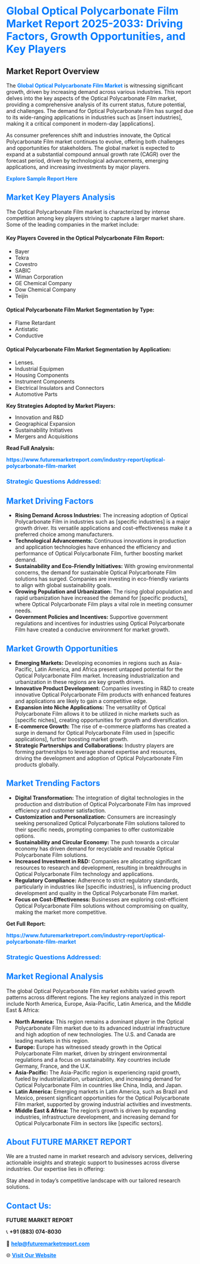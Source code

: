 <h1 style="color: #007BFF;">Global Optical Polycarbonate Film Market Report 2025-2033: Driving Factors, Growth Opportunities, and Key Players</h1>

<section id="overview">
<h2>Market Report Overview</h2>
<p>The <a href="https://www.futuremarketreport.com/industry-report/optical-polycarbonate-film-market" style="color: #007BFF; text-decoration: none;"><strong>Global Optical Polycarbonate Film Market</strong></a> is witnessing significant growth, driven by increasing demand across various industries. This report delves into the key aspects of the Optical Polycarbonate Film market, providing a comprehensive analysis of its current status, future potential, and challenges. The demand for Optical Polycarbonate Film has surged due to its wide-ranging applications in industries such as [insert industries], making it a critical component in modern-day [applications].</p>
<p>As consumer preferences shift and industries innovate, the Optical Polycarbonate Film market continues to evolve, offering both challenges and opportunities for stakeholders. The global market is expected to expand at a substantial compound annual growth rate (CAGR) over the forecast period, driven by technological advancements, emerging applications, and increasing investments by major players.</p>
</section>

<section id="overview">
<p><a href="https://www.futuremarketreport.com/request-sample/reportId=59719" style="color: #007BFF; text-decoration: none;"><strong>Explore Sample Report Here</strong></a></p>
</section>

<section id="key-players">
<h2 style="color: #007BFF;">Market Key Players Analysis</h2>
<p>The Optical Polycarbonate Film market is characterized by intense competition among key players striving to capture a larger market share. Some of the leading companies in the market include:</p>
<h4>Key Players Covered in the Optical Polycarbonate Film Report:</h4>
<ul><li>Bayer</li><li>Tekra</li><li>Covestro</li><li>SABIC</li><li>Wiman Corporation</li><li>GE Chemical Company</li><li>Dow Chemical Company</li><li>Teijin</li></ul>
<h4>Optical Polycarbonate Film Market Segmentation by Type:</h4>
<ul><li>Flame Retardant</li><li>Antistatic</li><li>Conductive</li></ul>

<h4>Optical Polycarbonate Film Market Segmentation by Application:</h4>
<ul><li>Lenses.</li><li>Industrial Equipmen</li><li>Housing Components</li><li>Instrument Components</li><li>Electrical Insulators and Connectors</li><li>Automotive Parts</li></ul>
<p><strong>Key Strategies Adopted by Market Players:</strong></p>
<ul>
<li>Innovation and R&D</li>
<li>Geographical Expansion</li>
<li>Sustainability Initiatives</li>
<li>Mergers and Acquisitions</li>
</ul>
</section>

<section>
<p><strong>Read Full Analysis: </strong></p><a href="https://www.futuremarketreport.com/industry-report/optical-polycarbonate-film-market" style="color: #007BFF; text-decoration: none;"><strong>https://www.futuremarketreport.com/industry-report/optical-polycarbonate-film-market</strong></a>
<h3 style="color: #007BFF;">Strategic Questions Addressed:</h3>
</section>

<section id="driving-factors">
<h2 style="color: #007BFF;">Market Driving Factors</h2>
<ul>
<li><strong>Rising Demand Across Industries:</strong> The increasing adoption of Optical Polycarbonate Film in industries such as [specific industries] is a major growth driver. Its versatile applications and cost-effectiveness make it a preferred choice among manufacturers.</li>
<li><strong>Technological Advancements:</strong> Continuous innovations in production and application technologies have enhanced the efficiency and performance of Optical Polycarbonate Film, further boosting market demand.</li>
<li><strong>Sustainability and Eco-Friendly Initiatives:</strong> With growing environmental concerns, the demand for sustainable Optical Polycarbonate Film solutions has surged. Companies are investing in eco-friendly variants to align with global sustainability goals.</li>
<li><strong>Growing Population and Urbanization:</strong> The rising global population and rapid urbanization have increased the demand for [specific products], where Optical Polycarbonate Film plays a vital role in meeting consumer needs.</li>
<li><strong>Government Policies and Incentives:</strong> Supportive government regulations and incentives for industries using Optical Polycarbonate Film have created a conducive environment for market growth.</li>
</ul>
</section>

<section id="growth-opportunities">
<h2 style="color: #007BFF;">Market Growth Opportunities</h2>
<ul>
<li><strong>Emerging Markets:</strong> Developing economies in regions such as Asia-Pacific, Latin America, and Africa present untapped potential for the Optical Polycarbonate Film market. Increasing industrialization and urbanization in these regions are key growth drivers.</li>
<li><strong>Innovative Product Development:</strong> Companies investing in R&D to create innovative Optical Polycarbonate Film products with enhanced features and applications are likely to gain a competitive edge.</li>
<li><strong>Expansion into Niche Applications:</strong> The versatility of Optical Polycarbonate Film allows it to be utilized in niche markets such as [specific niches], creating opportunities for growth and diversification.</li>
<li><strong>E-commerce Growth:</strong> The rise of e-commerce platforms has created a surge in demand for Optical Polycarbonate Film used in [specific applications], further boosting market growth.</li>
<li><strong>Strategic Partnerships and Collaborations:</strong> Industry players are forming partnerships to leverage shared expertise and resources, driving the development and adoption of Optical Polycarbonate Film products globally.</li>
</ul>
</section>

<section id="trending-factors">
<h2 style="color: #007BFF;">Market Trending Factors</h2>
<ul>
<li><strong>Digital Transformation:</strong> The integration of digital technologies in the production and distribution of Optical Polycarbonate Film has improved efficiency and customer satisfaction.</li>
<li><strong>Customization and Personalization:</strong> Consumers are increasingly seeking personalized Optical Polycarbonate Film solutions tailored to their specific needs, prompting companies to offer customizable options.</li>
<li><strong>Sustainability and Circular Economy:</strong> The push towards a circular economy has driven demand for recyclable and reusable Optical Polycarbonate Film solutions.</li>
<li><strong>Increased Investment in R&D:</strong> Companies are allocating significant resources to research and development, resulting in breakthroughs in Optical Polycarbonate Film technology and applications.</li>
<li><strong>Regulatory Compliance:</strong> Adherence to strict regulatory standards, particularly in industries like [specific industries], is influencing product development and quality in the Optical Polycarbonate Film market.</li>
<li><strong>Focus on Cost-Effectiveness:</strong> Businesses are exploring cost-efficient Optical Polycarbonate Film solutions without compromising on quality, making the market more competitive.</li>
</ul>
</section>

<section>
<p><strong>Get Full Report: </strong></p><a href="https://www.futuremarketreport.com/industry-report/optical-polycarbonate-film-market" style="color: #007BFF; text-decoration: none;"><strong>https://www.futuremarketreport.com/industry-report/optical-polycarbonate-film-market</strong></a>
<h3 style="color: #007BFF;">Strategic Questions Addressed:</h3>
</section>


<section id="regional-analysis">
<h2 style="color: #007BFF;">Market Regional Analysis</h2>
<p>The global Optical Polycarbonate Film market exhibits varied growth patterns across different regions. The key regions analyzed in this report include North America, Europe, Asia-Pacific, Latin America, and the Middle East & Africa:</p>
<ul>
<li><strong>North America:</strong> This region remains a dominant player in the Optical Polycarbonate Film market due to its advanced industrial infrastructure and high adoption of new technologies. The U.S. and Canada are leading markets in this region.</li>
<li><strong>Europe:</strong> Europe has witnessed steady growth in the Optical Polycarbonate Film market, driven by stringent environmental regulations and a focus on sustainability. Key countries include Germany, France, and the U.K.</li>
<li><strong>Asia-Pacific:</strong> The Asia-Pacific region is experiencing rapid growth, fueled by industrialization, urbanization, and increasing demand for Optical Polycarbonate Film in countries like China, India, and Japan.</li>
<li><strong>Latin America:</strong> Emerging markets in Latin America, such as Brazil and Mexico, present significant opportunities for the Optical Polycarbonate Film market, supported by growing industrial activities and investments.</li>
<li><strong>Middle East & Africa:</strong> The region’s growth is driven by expanding industries, infrastructure development, and increasing demand for Optical Polycarbonate Film in sectors like [specific sectors].</li>
</ul>
</section>

<footer>
<h2 style="color: #007BFF;">About FUTURE MARKET REPORT</h2>
<p>We are a trusted name in market research and advisory services, delivering actionable insights and strategic support to businesses across diverse industries. Our expertise lies in offering:</p>

<p>Stay ahead in today’s competitive landscape with our tailored research solutions.</p>

<h2 style="color: #007BFF;">Contact Us:</h2>
<p><strong>FUTURE MARKET REPORT</strong></p>
<p>📞 <strong>+91 (883) 074-8030</strong></p>
<p>📧 <strong><a href="mailto:help@futuremarketreport.com" style="color: #007BFF;">help@futuremarketreport.com</a></strong></p>
<p>🌐 <strong><a href="https://www.futuremarketreport.com/" style="color: #007BFF;">Visit Our Website</a></strong></p>
</footer>